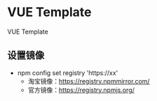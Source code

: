 # VUE Template

VUE Template

## 设置镜像

* npm config set registry 'https://xx'
  * 淘宝镜像：https://registry.npmmirror.com/
  * 官方镜像：https://registry.npmjs.org/